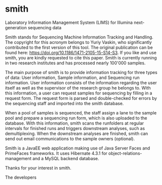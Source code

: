 # smith
Laboratory Information Management System (LIMS) for Illumina next-generation sequencing data

Smith stands for Sequencing Machine Information Tracking and Handling. The copyright for this acronym belongs to Yuriy Vaskin, who significantly contributed to the first version of this tool. The original publication can be found here: https://doi.org/10.1186/1471-2105-15-S14-S3. If you like and use smith, you are kindly requested to cite this paper. Smith is currently running in two research institutes and has processed nearly 100'000 samples.

The main purpose of smith is to provide information tracking for three types of data: User information, Sample information, and Sequencing run information. User information consists of the information regarding the user itself as well as the supervisor of the research group he belongs to. With this information, a user can request samples for sequencing by filling in a request form. The request form is parsed and double-checked for errors by the sequencing staff and imported into the smith database. 

When a pool of samples is sequenced, the staff assign a lane to the sample pool and prepare a sequencing run form, which is also uploaded to the database. With this information, smith scans the runfolders at regular intervals for finished runs and triggers downstream analyses, such as demultiplexing. When the downstream analyses are finished, smith can send out email communications to the sample owners (optional).

Smith is a JavaEE web application making use of Java Server Faces and PrimeFaces frameworks. It uses Hibernate 4.3.1 for object-relations-management and a MySQL backend database.

Thanks for your interest in smith.

The developers
